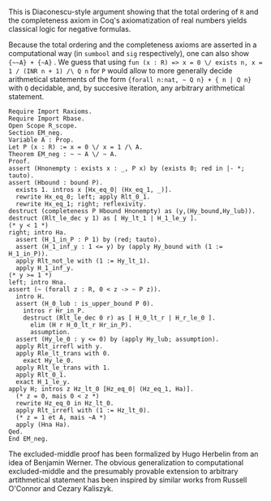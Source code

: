 This is Diaconescu-style argument showing that the total ordering of `R` and the completeness axiom in Coq's axiomatization of real numbers yields classical logic for negative formulas.

Because the total ordering and the completeness axioms are asserted in a computational way (in `sumbool` and `sig` respectively), one can also show `{~~A} + {~A}` . We guess that using `fun (x : R) => x = 0 \/ exists n, x = 1 / (INR n + 1) /\ Q n` for `P` would allow to more generally decide arithmetical statements of the form `{forall n:nat, ~ Q n} + { n | Q n}` with `Q` decidable, and, by succesive iteration, any arbitrary arithmetical statement.

```coq
Require Import Raxioms.
Require Import Rbase.
Open Scope R_scope.
Section EM_neg.
Variable A : Prop.
Let P (x : R) := x = 0 \/ x = 1 /\ A.
Theorem EM_neg : ~ ~ A \/ ~ A.
Proof.
assert (Hnonempty : exists x : _, P x) by (exists 0; red in |- *; tauto).
assert (Hbound : bound P).
  exists 1. intros x [Hx_eq_0| (Hx_eq_1, _)].
  rewrite Hx_eq_0; left; apply Rlt_0_1.
  rewrite Hx_eq_1; right; reflexivity.
destruct (completeness P Hbound Hnonempty) as (y,(Hy_bound,Hy_lub)).
destruct (Rlt_le_dec y 1) as [ Hy_lt_1 | H_1_le_y ].
(* y < 1 *)
right; intro Ha.
  assert (H_1_in_P : P 1) by (red; tauto).
  assert (H_1_inf_y : 1 <= y) by (apply Hy_bound with (1 := H_1_in_P)).
  apply Rlt_not_le with (1 := Hy_lt_1).
  apply H_1_inf_y.
(* y >= 1 *)
left; intro Hna.
assert (~ (forall z : R, 0 < z -> ~ P z)).
  intro H.
  assert (H_0_lub : is_upper_bound P 0).
    intros r Hr_in_P.
    destruct (Rlt_le_dec 0 r) as [ H_0_lt_r | H_r_le_0 ].
      elim (H r H_0_lt_r Hr_in_P).
      assumption.
  assert (Hy_le_0 : y <= 0) by (apply Hy_lub; assumption).
  apply Rlt_irrefl with y.
  apply Rle_lt_trans with 0.
    exact Hy_le_0.
  apply Rlt_le_trans with 1.
  apply Rlt_0_1.
  exact H_1_le_y.
apply H; intros z Hz_lt_0 [Hz_eq_0| (Hz_eq_1, Ha)].
  (* z = 0, mais 0 < z *)
  rewrite Hz_eq_0 in Hz_lt_0.
  apply Rlt_irrefl with (1 := Hz_lt_0).
  (* z = 1 et A, mais ~A *)
  apply (Hna Ha).
Qed.
End EM_neg.
```

The excluded-middle proof has been formalized by Hugo Herbelin from an idea of Benjamin Werner. The obvious generalization to computational excluded-middle and the presumably provable extension to arbitrary artithmetical statement has been inspired by similar works from Russell O'Connor and Cezary Kaliszyk.

